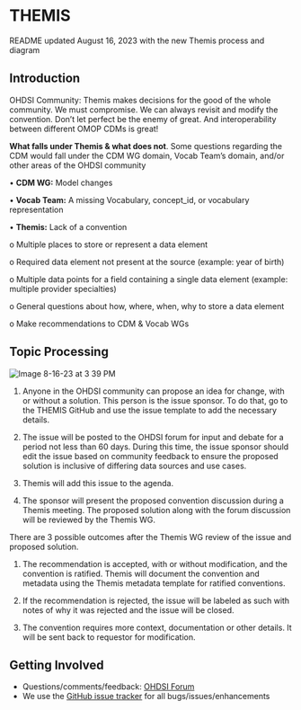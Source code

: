 # THEMIS  
README updated August 16, 2023 with the new Themis process and diagram

## Introduction
OHDSI Community: Themis makes decisions for the good of the whole community. We must compromise. We can always revisit and modify the convention. Don’t let perfect be the enemy of great. And interoperability between different OMOP CDMs is great! 


**What falls under Themis & what does not**. Some questions regarding the CDM would fall under the CDM WG domain, Vocab Team’s domain, and/or other areas of the OHDSI community 

•	**CDM WG:** Model changes 

•	**Vocab Team:** A missing Vocabulary, concept_id, or vocabulary representation 

•	**Themis:** Lack of a convention 

   o	Multiple places to store or represent a data element 

  o	Required data element not present at the source (example: year of birth) 

  o	Multiple data points for a field containing a single data element (example: multiple provider specialties) 

  o	General questions about how, where, when, why to store a data element 

  o	Make recommendations to CDM & Vocab WGs 

## Topic Processing

![Image 8-16-23 at 3 39 PM](https://github.com/OHDSI/Themis/assets/22457958/c5c2622d-ab93-4811-aac3-16d60c5044e5)


1. Anyone in the OHDSI community can propose an idea for change, with or without a solution. This person is the issue sponsor. To do that, go to the THEMIS GitHub and use the issue template to add the necessary details.

2. The issue will be posted to the OHDSI forum for input and debate for a period not less than 60 days. During this time, the issue sponsor should edit the issue based on community feedback to ensure the proposed solution is inclusive of differing data sources and use cases.

3. Themis will add this issue to the agenda.

4. The sponsor will present the proposed convention discussion during a Themis meeting. The proposed solution along with the forum discussion will be reviewed by the Themis WG.

There are 3 possible outcomes after the Themis WG review of the issue and proposed solution.

1. The recommendation is accepted, with or without modification, and the convention is ratified. Themis will document the convention and metadata using the Themis metadata template for ratified conventions.

2. If the recommendation is rejected, the issue will be labeled as such with notes of why it was rejected and the issue will be closed.

3. The convention requires more context, documentation or other details. It will be sent back to requestor for modification. 


## Getting Involved 
* Questions/comments/feedback: <a href="http://forums.ohdsi.org/tags/themis">OHDSI Forum</a>
* We use the <a href="../../issues">GitHub issue tracker</a> for all bugs/issues/enhancements
